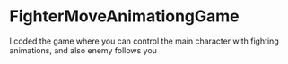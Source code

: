 # FighterMoveAnimationgGame
I coded the game where you can control the main character with fighting animations, and also enemy follows you

